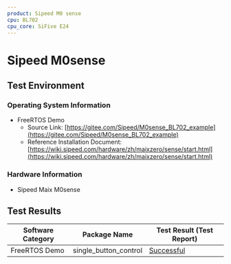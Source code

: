 ```yaml
---
product: Sipeed M0 sense
cpu: BL702
cpu_core: SiFive E24
---
```


# Sipeed M0sense

## Test Environment

### Operating System Information

- FreeRTOS Demo
    - Source Link: [https://gitee.com/Sipeed/M0sense_BL702_example](https://gitee.com/Sipeed/M0sense_BL702_example)
    - Reference Installation Document: [https://wiki.sipeed.com/hardware/zh/maixzero/sense/start.html](https://wiki.sipeed.com/hardware/zh/maixzero/sense/start.html)

### Hardware Information

- Sipeed Maix M0sense

## Test Results

| Software Category | Package Name          | Test Result (Test Report) |
| ----------------- | --------------------- | ------------------------- |
| FreeRTOS Demo     | single_button_control | [Successful][FreeRTOS]       |

[FreeRTOS]: ./FreeRTOS/README.md
